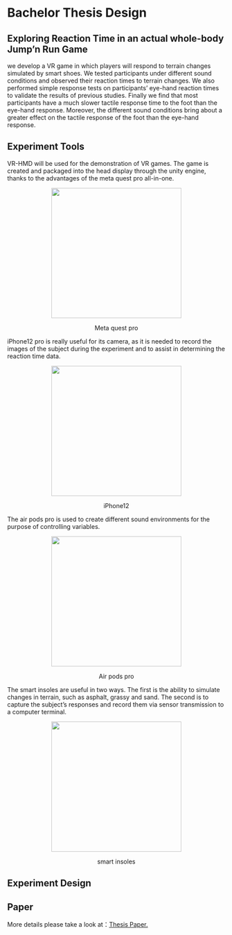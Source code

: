 # Bachelor Thesis Design
## Exploring Reaction Time in an actual whole-body Jump’n Run Game
we develop a VR game in which players will respond to terrain changes simulated by smart shoes. We tested participants under different sound conditions
and observed their reaction times to terrain changes. We also performed simple
response tests on participants’ eye-hand reaction times to validate the results
of previous studies. Finally we find that most participants have a much slower
tactile response time to the foot than the eye-hand response. Moreover, the different sound conditions bring about a greater effect on the tactile response of
the foot than the eye-hand response.

## Experiment Tools
VR-HMD will be used for the demonstration of VR games. The game
is created and packaged into the head display through the unity engine, thanks
to the advantages of the meta quest pro all-in-one.

<div align="center">
    <img src="Meta quest pro.jpg" width="300px" display="inline"> 
    <div>
        <p>Meta quest pro</p>
    </div>
</div>

iPhone12 pro is really useful for its camera, as it is needed to record
the images of the subject during the experiment and to assist in determining the
reaction time data.

<div align="center">
    <img src="iPhone12.jpg" width="300px" display="inline"> 
    <div>
        <p>iPhone12</p>
    </div>
</div>

The air pods pro is used to create different sound environments for
the purpose of controlling variables.

<div align="center">
    <img src="air pods pro.jpg" width="300px" display="inline"> 
    <div>
        <p>Air pods pro</p>
    </div>
</div>

The smart insoles are useful in two ways. The first is the ability to
simulate changes in terrain, such as asphalt, grassy and sand. The second is
to capture the subject’s responses and record them via sensor transmission to a
computer terminal.

<div align="center">
    <img src="smart insoles.jpg" width="300px" display="inline"> 
    <div>
        <p>smart insoles</p>
    </div>
</div>


## Experiment Design

## Paper
More details please take a look at：<a href="./paper.pdf" target="_blank">Thesis Paper.</a>
